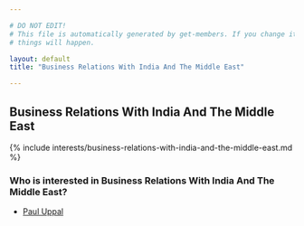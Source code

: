 ```yaml
---

# DO NOT EDIT!
# This file is automatically generated by get-members. If you change it, bad
# things will happen.

layout: default
title: "Business Relations With India And The Middle East"

---
```


## Business Relations With India And The Middle East

{% include interests/business-relations-with-india-and-the-middle-east.md %}

### Who is interested in Business Relations With India And The Middle East?


* [Paul Uppal](/members/paul-uppal.html)
